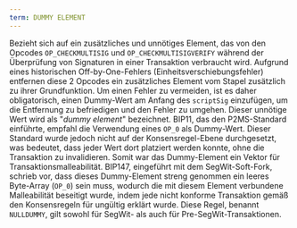 ```yaml
---
term: DUMMY ELEMENT
---
```


Bezieht sich auf ein zusätzliches und unnötiges Element, das von den Opcodes `OP_CHECKMULTISIG` und `OP_CHECKMULTISIGVERIFY` während der Überprüfung von Signaturen in einer Transaktion verbraucht wird. Aufgrund eines historischen Off-by-One-Fehlers (Einheitsverschiebungsfehler) entfernen diese 2 Opcodes ein zusätzliches Element vom Stapel zusätzlich zu ihrer Grundfunktion. Um einen Fehler zu vermeiden, ist es daher obligatorisch, einen Dummy-Wert am Anfang des `scriptSig` einzufügen, um die Entfernung zu befriedigen und den Fehler zu umgehen. Dieser unnötige Wert wird als "*dummy element*" bezeichnet. BIP11, das den P2MS-Standard einführte, empfahl die Verwendung eines `OP_0` als Dummy-Wert. Dieser Standard wurde jedoch nicht auf der Konsensregel-Ebene durchgesetzt, was bedeutet, dass jeder Wert dort platziert werden konnte, ohne die Transaktion zu invalidieren. Somit war das Dummy-Element ein Vektor für Transaktionsmalleabilität. BIP147, eingeführt mit dem SegWit-Soft-Fork, schrieb vor, dass dieses Dummy-Element streng genommen ein leeres Byte-Array (`OP_0`) sein muss, wodurch die mit diesem Element verbundene Malleabilität beseitigt wurde, indem jede nicht konforme Transaktion gemäß den Konsensregeln für ungültig erklärt wurde. Diese Regel, benannt `NULLDUMMY`, gilt sowohl für SegWit- als auch für Pre-SegWit-Transaktionen.